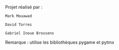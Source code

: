 Projet réalisé par :

	Mark Mouawad
	
	David Torres
	
	Gabriel Inoue Brossens
	
	
Remarque : utilise les bibliothèques pygame et pytmx
